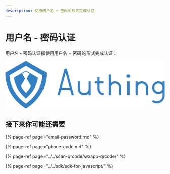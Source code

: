 ```yaml
---
description: 使用用户名 + 密码的形式完成认证
---
```


# 用户名 - 密码认证

用户名 - 密码认证指使用用户名 + 密码的形式完成认证：

![&#x4E00;&#x4E2A;&#x4F7F;&#x7528;&#x7528;&#x6237;&#x540D; + &#x5BC6;&#x7801;&#x8BA4;&#x8BC1;&#x7684;&#x4F8B;&#x5B50;](../../.gitbook/assets/image%20%28509%29.png)

## 接下来你可能还需要

{% page-ref page="email-password.md" %}

{% page-ref page="phone-code.md" %}

{% page-ref page="../../scan-qrcode/wxapp-qrcode/" %}

{% page-ref page="../../sdk/sdk-for-javascript/" %}

